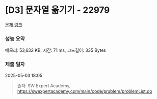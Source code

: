 # [D3] 문자열 옮기기 - 22979 

[문제 링크](https://swexpertacademy.com/main/code/problem/problemDetail.do?contestProbId=AZPOBiaqNo8DFAWB) 

### 성능 요약

메모리: 53,632 KB, 시간: 71 ms, 코드길이: 335 Bytes

### 제출 일자

2025-05-03 18:05



> 출처: SW Expert Academy, https://swexpertacademy.com/main/code/problem/problemList.do